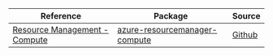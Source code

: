 | Reference | Package | Source |
|---|---|---|
|[Resource Management - Compute](resourcemanager-compute-readme.md)|[azure-resourcemanager-compute](https://repo1.maven.org/maven2/com/azure/resourcemanager/azure-resourcemanager-compute)|[Github](https://github.com/Azure/azure-sdk-for-java/blob/main/sdk/resourcemanager/azure-resourcemanager-compute)|
